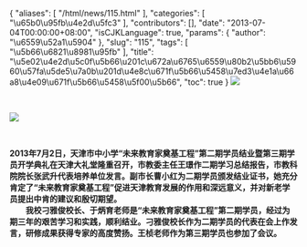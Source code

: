 {
    "aliases": [
        "/html/news/115.html"
    ],
    "categories": [
        "\u65b0\u95fb\u4e2d\u5fc3"
    ],
    "contributors": [],
    "date": "2013-07-04T00:00:00+08:00",
    "isCJKLanguage": true,
    "params": {
        "author": "\u6559\u52a1\u5904"
    },
    "slug": "115",
    "tags": [
        "\u5b66\u6821\u8981\u95fb"
    ],
    "title": "\u5e02\u4e2d\u5c0f\u5b66\u201c\u672a\u6765\u6559\u80b2\u5bb6\u5960\u57fa\u5de5\u7a0b\u201d\u4e8c\u671f\u5b66\u5458\u7ed3\u4e1a\u66a8\u4e09\u671f\u5b66\u5458\u5f00\u5b66",
    "toc": true
}
![](https://cdn.tfls.online/mirror/full/ef213fb9be387cfbeae66f253a2f8eede9db59e3.jpg)

 

![](https://cdn.tfls.online/mirror/full/9a05649bcb1c7cd7265dd224279d6e52a02d9821.jpg)

 

**2013年7月2日，天津市中小学“未来教育家奠基工程”第二期学员结业暨第三期学员开学典礼在天津大礼堂隆重召开，市教委主任王璟作二期学习总结报告，市教科院院长张武升代表培养单位发言。副市长曹小红为二期学员颁发结业证书，她充分肯定了“未来教育家奠基工程”促进天津教育发展的作用和深远意义，并对新老学员提出中肯的建议和殷切期望。  
　　我校刁雅俊校长、于炳育老师是“未来教育家奠基工程”第二期学员，经过为期三年的艰苦学习和实践，顺利结业。刁雅俊校长作为二期学员的代表在会上作发言，研修成果获得专家的高度赞扬。王桢老师作为第三期学员也参加了会议。**

